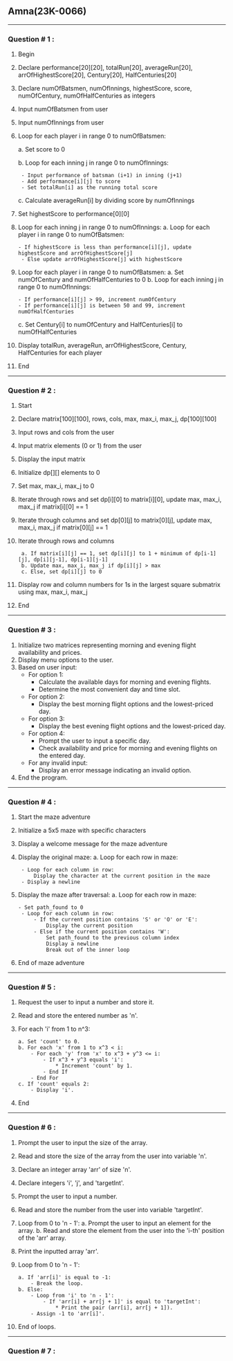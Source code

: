 ## Amna(23K-0066)
***
### Question # 1 :
1. Begin
2. Declare performance[20][20], totalRun[20], averageRun[20], arrOfHighestScore[20], Century[20], HalfCenturies[20]
3. Declare numOfBatsmen, numOfInnings, highestScore, score, numOfCentury, numOfHalfCenturies as integers
4. Input numOfBatsmen from user
5. Input numOfInnings from user
6. Loop for each player i in range 0 to numOfBatsmen:

    a. Set score to 0
   
    b. Loop for each inning j in range 0 to numOfInnings:

        - Input performance of batsman (i+1) in inning (j+1)
        - Add performance[i][j] to score
        - Set totalRun[i] as the running total score
    c. Calculate averageRun[i] by dividing score by numOfInnings
8. Set highestScore to performance[0][0]
9. Loop for each inning j in range 0 to numOfInnings:
    a. Loop for each player i in range 0 to numOfBatsmen:

       - If highestScore is less than performance[i][j], update highestScore and arrOfHighestScore[j]
        - Else update arrOfHighestScore[j] with highestScore
10. Loop for each player i in range 0 to numOfBatsmen:
    a. Set numOfCentury and numOfHalfCenturies to 0
    b. Loop for each inning j in range 0 to numOfInnings:

        - If performance[i][j] > 99, increment numOfCentury
        - If performance[i][j] is between 50 and 99, increment numOfHalfCenturies
    c. Set Century[i] to numOfCentury and HalfCenturies[i] to numOfHalfCenturies
12. Display totalRun, averageRun, arrOfHighestScore, Century, HalfCenturies for each player
13. End
***
### Question # 2 :
1. Start
2. Declare matrix[100][100], rows, cols, max, max_i, max_j, dp[100][100]
3. Input rows and cols from the user
4. Input matrix elements (0 or 1) from the user
5. Display the input matrix
6. Initialize dp[][] elements to 0
7. Set max, max_i, max_j to 0
8. Iterate through rows and set dp[i][0] to matrix[i][0], update max, max_i, max_j if matrix[i][0] == 1
9. Iterate through columns and set dp[0][j] to matrix[0][j], update max, max_i, max_j if matrix[0][j] == 1
10. Iterate through rows and columns

         a. If matrix[i][j] == 1, set dp[i][j] to 1 + minimum of dp[i-1][j], dp[i][j-1], dp[i-1][j-1]
         b. Update max, max_i, max_j if dp[i][j] > max
         c. Else, set dp[i][j] to 0
12. Display row and column numbers for 1s in the largest square submatrix using max, max_i, max_j
13. End
***
### Question # 3 :
1. Initialize two matrices representing morning and evening flight availability and prices.
2. Display menu options to the user.
3. Based on user input:
    - For option 1:
        - Calculate the available days for morning and evening flights.
        - Determine the most convenient day and time slot.
    - For option 2:
        - Display the best morning flight options and the lowest-priced day.
    - For option 3:
        - Display the best evening flight options and the lowest-priced day.
    - For option 4:
        - Prompt the user to input a specific day.
        - Check availability and price for morning and evening flights on the entered day.
    - For any invalid input:
        - Display an error message indicating an invalid option.
4. End the program.
****
### Question # 4 :
1. Start the maze adventure
2. Initialize a 5x5 maze with specific characters
3. Display a welcome message for the maze adventure
4. Display the original maze:
    a. Loop for each row in maze:

      
        - Loop for each column in row:
            Display the character at the current position in the maze
        - Display a newline
6. Display the maze after traversal:
    a. Loop for each row in maze:


       - Set path_found to 0
        - Loop for each column in row:
            - If the current position contains 'S' or 'O' or 'E':
                Display the current position
            - Else if the current position contains 'W':
                Set path_found to the previous column index
                Display a newline
                Break out of the inner loop
8. End of maze adventure
****
### Question # 5 :
1. Request the user to input a number and store it.
2. Read and store the entered number as 'n'.
3. For each 'i' from 1 to n^3:

       a. Set 'count' to 0.
       b. For each 'x' from 1 to x^3 < i:
           - For each 'y' from 'x' to x^3 + y^3 <= i:
               - If x^3 + y^3 equals 'i':
                   * Increment 'count' by 1.
               - End If
           - End For
       c. If 'count' equals 2:
           - Display 'i'.
5. End
****
### Question # 6 :
1. Prompt the user to input the size of the array.
2. Read and store the size of the array from the user into variable 'n'.
3. Declare an integer array 'arr' of size 'n'.
4. Declare integers 'i', 'j', and 'targetInt'.
5. Prompt the user to input a number.
6. Read and store the number from the user into variable 'targetInt'.

7. Loop from 0 to 'n - 1':
    a. Prompt the user to input an element for the array.
    b. Read and store the element from the user into the 'i-th' position of the 'arr' array.

8. Print the inputted array 'arr'.

9. Loop from 0 to 'n - 1':

       a. If 'arr[i]' is equal to -1:
           - Break the loop.
       b. Else:
           - Loop from 'i' to 'n - 1':
               - If 'arr[i] + arr[j + 1]' is equal to 'targetInt':
                   * Print the pair (arr[i], arr[j + 1]).
           - Assign -1 to 'arr[i]'.
11. End of loops.
****
### Question # 7 : 






